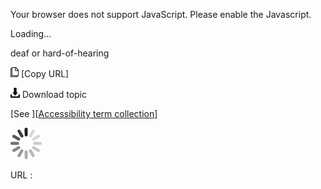 Your browser does not support JavaScript. Please enable the Javascript.

Loading...

deaf or hard-of-hearing

![Copy URL](deaf-or-hard-of-hearing_files/Copy.png) [Copy URL]

![Download](deaf-or-hard-of-hearing_files/Download.png)
Download topic

[See ][[Accessibility term collection](https://worldready.cloudapp.net/Styleguide/Read?id=2700&topicid=26596)]

![In progress](deaf-or-hard-of-hearing_files/activity-large.gif)

URL :


